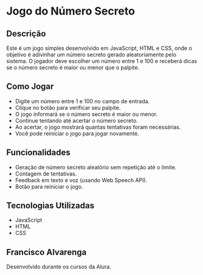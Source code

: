 <h1>Jogo do Número Secreto</h1>

<h2>Descrição</h2>
<p>
Este é um jogo simples desenvolvido em JavaScript, HTML e CSS, onde o objetivo é adivinhar um número secreto gerado aleatoriamente pelo sistema. O jogador deve escolher um número entre 1 e 100 e receberá dicas se o número secreto é maior ou menor que o palpite.</p>

<h2>Como Jogar</h2>
<ul>
  <li>Digite um número entre 1 e 100 no campo de entrada.</li>
  <li>Clique no botão para verificar seu palpite.</li>
  <li>O jogo informará se o número secreto é maior ou menor.</li>
  <li>Continue tentando até acertar o número secreto.</li>
  <li>Ao acertar, o jogo mostrará quantas tentativas foram necessárias.</li>
  <li>Você pode reiniciar o jogo para jogar novamente.</li>
</ul>

<h2>Funcionalidades</h2>
<ul>
  <li>Geração de número secreto aleatório sem repetição até o limite.</li>
  <li>Contagem de tentativas.</li>
  <li>Feedback em texto e voz (usando Web Speech API).</li>
  <li>Botão para reiniciar o jogo.</li>
</ul>

<h2>Tecnologias Utilizadas</h2>
<ul>
  <li>JavaScript</li>
  <li>HTML</li>
  <li>CSS</li>
</ul>

<h2>Francisco Alvarenga</h2>
<p>
Desenvolvido durante os cursos da Alura.
</p>